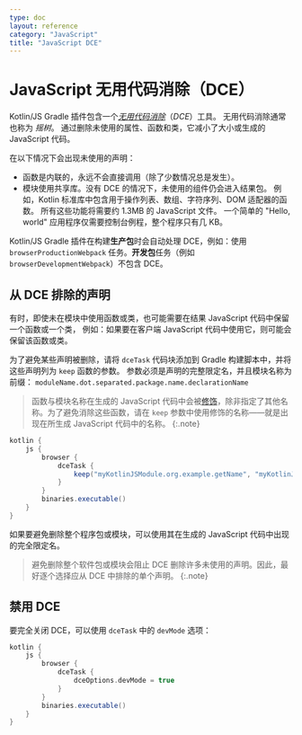 ```yaml
---
type: doc
layout: reference
category: "JavaScript"
title: "JavaScript DCE"
---
```


# JavaScript 无用代码消除（DCE）

Kotlin/JS Gradle 插件包含一个[_无用代码消除_](https://zh.wikipedia.org/wiki/%E6%AD%BB%E7%A2%BC%E5%88%AA%E9%99%A4)（_DCE_）工具。
无用代码消除通常也称为 _<span title="tree shaking">摇树</span>_。
通过删除未使用的属性、函数和类，它减小了大小或生成的 JavaScript 代码。

在以下情况下会出现未使用的声明：

* 函数是内联的，永远不会直接调用（除了少数情况总是发生）。
* 模块使用共享库。没有 DCE 的情况下，未使用的组件仍会进入结果包。
  例如，Kotlin 标准库中包含用于操作列表、数组、字符序列、DOM 适配器的函数。
  所有这些功能将需要约 1.3MB 的 JavaScript 文件。
  一个简单的 "Hello, world" 应用程序仅需要控制台例程，整个程序只有几 KB。

Kotlin/JS Gradle 插件在构建**生产包**时会自动处理 DCE，例如：使用 `browserProductionWebpack` 任务。**开发包**任务（例如 `browserDevelopmentWebpack`）不包含 DCE。

## 从 DCE 排除的声明

有时，即使未在模块中使用函数或类，也可能需要在结果 JavaScript 代码中保留一个函数或一个类，
例如：如果要在客户端 JavaScript 代码中使用它，则可能会保留该函数或类。

为了避免某些声明被删除，请将 `dceTask` 代码块添加到 Gradle 构建脚本中，并将这些声明列为 `keep` 函数的参数。
参数必须是声明的完整限定名，并且模块名称为前缀：
`moduleName.dot.separated.package.name.declarationName`

> 函数与模块名称在生成的 JavaScript 代码中会被[修饰](js-to-kotlin-interop.html#jsname-注解)，除非指定了其他名称。为了避免消除这些函数，请在 `keep` 参数中使用修饰的名称——就是出现在所生成 JavaScript 代码中的名称。
{:.note}


<div class="sample" markdown="1" mode="groovy" theme="idea">

```groovy
kotlin {
    js {
        browser {
            dceTask {
                keep("myKotlinJSModule.org.example.getName", "myKotlinJSModule.org.example.User" )
            }
        }
        binaries.executable()
    }
}
```
</div>

如果要避免删除整个程序包或模块，可以使用其在生成的 JavaScript 代码中出现的完全限定名。

> 避免删除整个软件包或模块会阻止 DCE 删除许多未使用的声明。因此，最好逐个选择应从 DCE 中排除的单个声明。
{:.note}

## 禁用 DCE

要完全关闭 DCE，可以使用 `dceTask` 中的 `devMode` 选项：

<div class="sample" markdown="1" mode="groovy" theme="idea">

```groovy
kotlin {
    js {
        browser {
            dceTask {
                dceOptions.devMode = true
            }
        }
        binaries.executable()
    }
}
```
</div>
